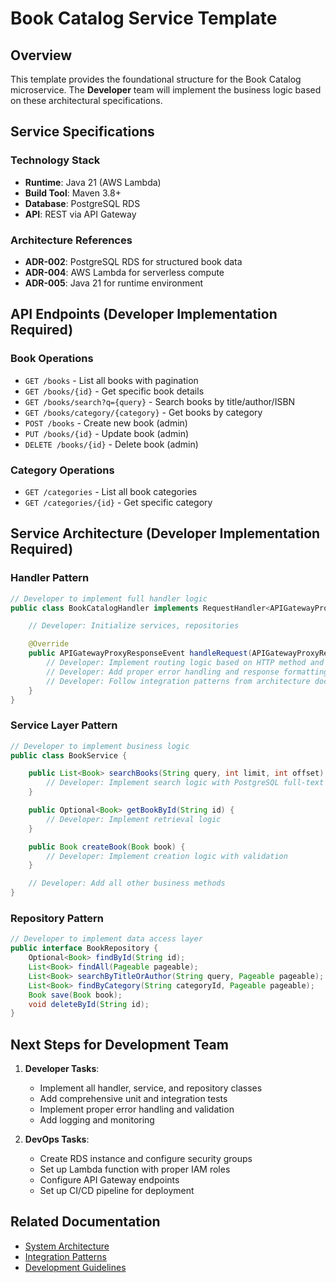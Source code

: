 # Book Catalog Service Template

## Overview

This template provides the foundational structure for the Book Catalog microservice. The **Developer** team will implement the business logic based on these architectural specifications.

## Service Specifications

### Technology Stack

- **Runtime**: Java 21 (AWS Lambda)
- **Build Tool**: Maven 3.8+
- **Database**: PostgreSQL RDS
- **API**: REST via API Gateway

### Architecture References

- **ADR-002**: PostgreSQL RDS for structured book data
- **ADR-004**: AWS Lambda for serverless compute
- **ADR-005**: Java 21 for runtime environment

## API Endpoints (Developer Implementation Required)

### Book Operations

- `GET /books` - List all books with pagination
- `GET /books/{id}` - Get specific book details
- `GET /books/search?q={query}` - Search books by title/author/ISBN
- `GET /books/category/{category}` - Get books by category
- `POST /books` - Create new book (admin)
- `PUT /books/{id}` - Update book (admin)
- `DELETE /books/{id}` - Delete book (admin)

### Category Operations

- `GET /categories` - List all book categories
- `GET /categories/{id}` - Get specific category

## Service Architecture (Developer Implementation Required)

### Handler Pattern

```java
// Developer to implement full handler logic
public class BookCatalogHandler implements RequestHandler<APIGatewayProxyRequestEvent, APIGatewayProxyResponseEvent> {

    // Developer: Initialize services, repositories

    @Override
    public APIGatewayProxyResponseEvent handleRequest(APIGatewayProxyRequestEvent request, Context context) {
        // Developer: Implement routing logic based on HTTP method and path
        // Developer: Add proper error handling and response formatting
        // Developer: Follow integration patterns from architecture docs
    }
}
```

### Service Layer Pattern

```java
// Developer to implement business logic
public class BookService {

    public List<Book> searchBooks(String query, int limit, int offset) {
        // Developer: Implement search logic with PostgreSQL full-text search
    }

    public Optional<Book> getBookById(String id) {
        // Developer: Implement retrieval logic
    }

    public Book createBook(Book book) {
        // Developer: Implement creation logic with validation
    }

    // Developer: Add all other business methods
}
```

### Repository Pattern

```java
// Developer to implement data access layer
public interface BookRepository {
    Optional<Book> findById(String id);
    List<Book> findAll(Pageable pageable);
    List<Book> searchByTitleOrAuthor(String query, Pageable pageable);
    List<Book> findByCategory(String categoryId, Pageable pageable);
    Book save(Book book);
    void deleteById(String id);
}
```

## Next Steps for Development Team

1. **Developer Tasks**:

   - Implement all handler, service, and repository classes
   - Add comprehensive unit and integration tests
   - Implement proper error handling and validation
   - Add logging and monitoring

2. **DevOps Tasks**:
   - Create RDS instance and configure security groups
   - Set up Lambda function with proper IAM roles
   - Configure API Gateway endpoints
   - Set up CI/CD pipeline for deployment

## Related Documentation

- [System Architecture](../../../docs/architecture/cloudshelf-system-architecture.md)
- [Integration Patterns](../../../docs/architecture/cloudshelf-integration-patterns.md)
- [Development Guidelines](../../../docs/architecture/cloudshelf-development-guidelines.md)
